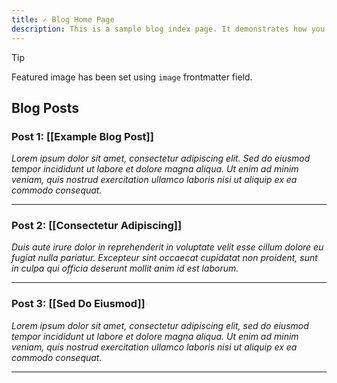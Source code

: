 ```yaml
---
title: ✍️ Blog Home Page
description: This is a sample blog index page. It demonstrates how you can add a features image to a page and create a simple list of blog posts.
---
```


>[!tip]
>Featured image has been set using `image` frontmatter field.

## Blog Posts

### Post 1: [[Example Blog Post]]
*Lorem ipsum dolor sit amet, consectetur adipiscing elit. Sed do eiusmod tempor incididunt ut labore et dolore magna aliqua. Ut enim ad minim veniam, quis nostrud exercitation ullamco laboris nisi ut aliquip ex ea commodo consequat.*

---

### Post 2: [[Consectetur Adipiscing]]
*Duis aute irure dolor in reprehenderit in voluptate velit esse cillum dolore eu fugiat nulla pariatur. Excepteur sint occaecat cupidatat non proident, sunt in culpa qui officia deserunt mollit anim id est laborum.*

---

### Post 3: [[Sed Do Eiusmod]]
*Lorem ipsum dolor sit amet, consectetur adipiscing elit, sed do eiusmod tempor incididunt ut labore et dolore magna aliqua. Ut enim ad minim veniam, quis nostrud exercitation ullamco laboris nisi ut aliquip ex ea commodo consequat.*

---
